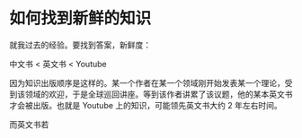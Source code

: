 # 如何找到新鲜的知识

就我过去的经验。要找到答案，新鲜度：

中文书 < 英文书 < Youtube

因为知识出版顺序是这样的。某一个作者在某一个领域刚开始发表某一个理论，受到该领域的欢迎，于是全球巡回讲座。等到该作者讲累了该议题，他的某本英文书才会被出版。也就是 Youtube 上的知识，可能领先英文书大约 2 年左右时间。

而英文书若
